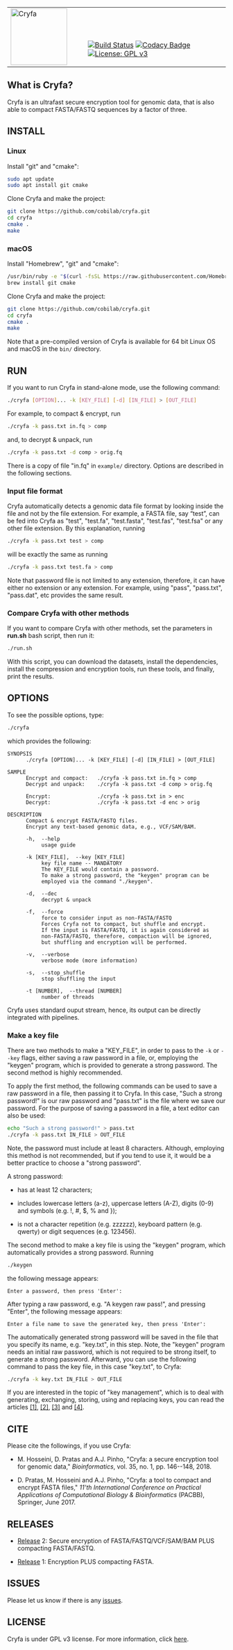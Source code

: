 <table>
<tr>
<td><img src="img/logo.png" alt="Cryfa" height="130" border="0" /></td>
<td></td>
<td></td>
<td valign="bottom">

[![Build Status](https://travis-ci.org/pratas/cryfa.svg?branch=master)](https://travis-ci.org/pratas/cryfa)
[![Codacy Badge](https://api.codacy.com/project/badge/Grade/fcdf8235b95b44718d308a1383ba5a88)](https://www.codacy.com/app/smortezah/cryfa?utm_source=github.com&amp;utm_medium=referral&amp;utm_content=pratas/cryfa&amp;utm_campaign=Badge_Grade)
[![License: GPL v3](https://img.shields.io/badge/License-GPL%20v3-blue.svg)](LICENSE)
</td>
</tr>
</table>

## What is Cryfa?
Cryfa is an ultrafast secure encryption tool for genomic data, that is also able to compact FASTA/FASTQ sequences by a factor of three.

## INSTALL
### Linux
Install "git" and "cmake":
```bash
sudo apt update
sudo apt install git cmake
```

Clone Cryfa and make the project:
```bash
git clone https://github.com/cobilab/cryfa.git
cd cryfa
cmake .
make
```

### macOS
Install "Homebrew", "git" and "cmake":
```bash
/usr/bin/ruby -e "$(curl -fsSL https://raw.githubusercontent.com/Homebrew/install/master/install)"
brew install git cmake
```

Clone Cryfa and make the project:
```bash
git clone https://github.com/cobilab/cryfa.git
cd cryfa
cmake .
make
```

Note that a pre-compiled version of Cryfa is available for 64 bit Linux OS and macOS in
the `bin/` directory.

<!-- ### conda
conda install -c seyedmorteza cryfa -->

## RUN
If you want to run Cryfa in stand-alone mode, use the following command:
```bash
./cryfa [OPTION]... -k [KEY_FILE] [-d] [IN_FILE] > [OUT_FILE]
```
For example, to compact & encrypt, run
```bash
./cryfa -k pass.txt in.fq > comp
```
and, to decrypt & unpack, run
```bash
./cryfa -k pass.txt -d comp > orig.fq
```
There is a copy of file "in.fq" in `example/` directory. Options are described in the following sections.

### Input file format
Cryfa automatically detects a genomic data file format by looking inside the
file and not by the file extension. For example, a FASTA file, say “test”, can
be fed into Cryfa as "test", "test.fa", "test.fasta", "test.fas", "test.fsa" or
any other file extension. By this explanation, running
```bash
./cryfa -k pass.txt test > comp
```
will be exactly the same as running
```bash
./cryfa -k pass.txt test.fa > comp
```

Note that password file is not limited to any extension, therefore, it can have either no extension or any extension. For example, using "pass", "pass.txt", "pass.dat", etc provides the same result.

### Compare Cryfa with other methods
If you want to compare Cryfa with other methods, set the parameters in 
**run.sh** bash script, then run it:
```bash
./run.sh
```
With this script, you can download the datasets, install the dependencies, 
install the compression and encryption tools, run these tools, and finally,
print the results.

## OPTIONS
To see the possible options, type:
```bash
./cryfa
```

which provides the following:
```text
SYNOPSIS
      ./cryfa [OPTION]... -k [KEY_FILE] [-d] [IN_FILE] > [OUT_FILE]

SAMPLE
      Encrypt and compact:   ./cryfa -k pass.txt in.fq > comp     
      Decrypt and unpack:    ./cryfa -k pass.txt -d comp > orig.fq
      
      Encrypt:               ./cryfa -k pass.txt in > enc
      Decrypt:               ./cryfa -k pass.txt -d enc > orig

DESCRIPTION
      Compact & encrypt FASTA/FASTQ files.
      Encrypt any text-based genomic data, e.g., VCF/SAM/BAM.

      -h,  --help
           usage guide

      -k [KEY_FILE],  --key [KEY_FILE]
           key file name -- MANDATORY
           The KEY_FILE would contain a password.
           To make a strong password, the "keygen" program can be
           employed via the command "./keygen".

      -d,  --dec
           decrypt & unpack
           
      -f,  --force
           force to consider input as non-FASTA/FASTQ
           Forces Cryfa not to compact, but shuffle and encrypt.
           If the input is FASTA/FASTQ, it is again considered as
           non-FASTA/FASTQ, therefore, compaction will be ignored,
           but shuffling and encryption will be performed.
           
      -v,  --verbose
           verbose mode (more information)

      -s,  --stop_shuffle
           stop shuffling the input

      -t [NUMBER],  --thread [NUMBER]
           number of threads
```
Cryfa uses standard ouput stream, hence, its output can be directly integrated
with pipelines.

### Make a key file
There are two methods to make a "KEY_FILE", in order to pass to the `-k` or
`--key` flags, either saving a raw password in a file, or, employing the
"keygen" program, which is provided to generate a strong password. The second
method is highly recommended.

To apply the first method, the following commands can be used to save a raw 
password in a file, then passing it to Cryfa. In this case, 
"Such a strong password!" is our raw password and "pass.txt" is the file where 
we save our password. For the purpose of saving a password in a file, a text 
editor can also be used:
```bash
echo "Such a strong password!" > pass.txt
./cryfa -k pass.txt IN_FILE > OUT_FILE
```
Note, the password must include at least 8 characters. Although, employing this
method is not recommended, but if you tend to use it, it would be a better
practice to choose a "strong password".

A strong password:
* has at least 12 characters;

* includes lowercase letters (a-z), uppercase letters (A-Z), digits (0-9) and
  symbols (e.g. !, #, $, % and });
  
* is not a character repetition (e.g. zzzzzz), keyboard pattern (e.g. qwerty) or
  digit sequences (e.g. 123456).

The second method to make a key file is using the "keygen" program, which 
automatically provides a strong password. Running
```bash
./keygen
```
the following message appears:
```text
Enter a password, then press 'Enter':
```
After typing a raw password, e.g. "A keygen raw pass!", and pressing "Enter",
the following message appears:
```text
Enter a file name to save the generated key, then press 'Enter':
```
The automatically generated strong password will be saved in the file that you
specify its name, e.g. "key.txt", in this step. Note, the "keygen" program needs
an initial raw password, which is not required to be strong itself, to generate
a strong password. Afterward, you can use the following command to pass the key
file, in this case "key.txt", to Cryfa:
```bash
./cryfa -k key.txt IN_FILE > OUT_FILE
```

If you are interested in the topic of "key management", which is to deal with
generating, exchanging, storing, using and replacing keys, you can read the 
articles [[1]](https://en.wikipedia.org/wiki/Key_management),
[[2]](https://info.townsendsecurity.com/definitive-guide-to-encryption-key-management-fundamentals),
[[3]](https://csrc.nist.gov/projects/key-management/cryptographic-key-management-systems)
and
[[4]](https://www.cryptomathic.com/news-events/blog/what-is-key-management-a-ciso-perspective).

## CITE
Please cite the followings, if you use Cryfa:
* M. Hosseini, D. Pratas and A.J. Pinho, "Cryfa: a secure encryption tool for
  genomic data," *Bioinformatics*, vol. 35, no. 1, pp. 146--148, 2018.

* D. Pratas, M. Hosseini and A.J. Pinho, "Cryfa: a tool to compact and encrypt
  FASTA files," *11'th International Conference on Practical Applications of* 
  *Computational Biology & Bioinformatics* (PACBB), Springer, June 2017.

## RELEASES
* [Release](https://github.com/pratas/cryfa/releases) 2: Secure encryption of
  FASTA/FASTQ/VCF/SAM/BAM PLUS compacting FASTA/FASTQ.

* [Release](https://github.com/pratas/cryfa/releases) 1: Encryption PLUS 
  compacting FASTA.

## ISSUES
Please let us know if there is any 
[issues](https://github.com/pratas/cryfa/issues).

## LICENSE
Cryfa is under GPL v3 license. For more information, click 
[here](http://www.gnu.org/licenses/gpl-3.0.html).

